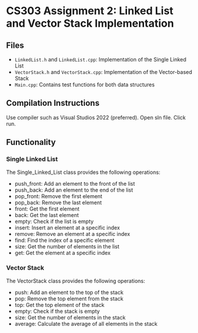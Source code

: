 # CS303 Assignment 2: Linked List and Vector Stack Implementation

## Files

- `LinkedList.h` and `LinkedList.cpp`: Implementation of the Single Linked List
- `VectorStack.h` and `VectorStack.cpp`: Implementation of the Vector-based Stack
- `Main.cpp`: Contains test functions for both data structures

## Compilation Instructions
Use compiler such as Visual Studios 2022 (preferred). Open sln file. Click run. 

## Functionality

### Single Linked List

The Single_Linked_List class provides the following operations:

- push_front: Add an element to the front of the list
- push_back: Add an element to the end of the list
- pop_front: Remove the first element
- pop_back: Remove the last element
- front: Get the first element
- back: Get the last element
- empty: Check if the list is empty
- insert: Insert an element at a specific index
- remove: Remove an element at a specific index
- find: Find the index of a specific element
- size: Get the number of elements in the list
- get: Get the element at a specific index

### Vector Stack

The VectorStack class provides the following operations:

- push: Add an element to the top of the stack
- pop: Remove the top element from the stack
- top: Get the top element of the stack
- empty: Check if the stack is empty
- size: Get the number of elements in the stack
- average: Calculate the average of all elements in the stack
